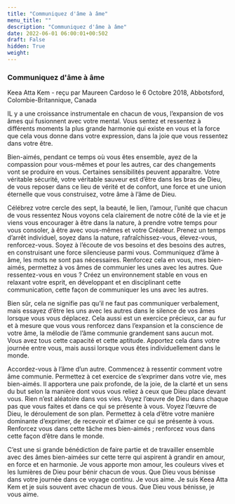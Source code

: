 ```yaml
---
title: "Communiquez d'âme à âme"
menu_title: ""
description: "Communiquez d'âme à âme"
date: 2022-06-01 06:00:01+00:502
draft: False
hidden: True
weight:
---
```

### Communiquez d'âme à âme

Keea Atta Kem - reçu par Maureen Cardoso le 6 Octobre 2018, Abbotsford, Colombie-Britannique, Canada

IL y a une croissance instrumentale en chacun de vous, l’expansion de vos âmes qui fusionnent avec votre mental. Vous sentez et ressentez à différents moments la plus grande harmonie qui existe en vous et la force que cela vous donne dans votre expression, dans la joie que vous ressentez dans votre être.

Bien-aimés, pendant ce temps où vous êtes ensemble, ayez de la compassion pour vous-mêmes et pour les autres, car des changements vont se produire en vous. Certaines sensibilités peuvent apparaître. Votre véritable sécurité, votre véritable sauveur est d’être dans les bras de Dieu, de vous reposer dans ce lieu de vérité et de confort, une force et une union éternelle que vous construisez, votre âme à l’âme de Dieu.

Célébrez votre cercle des sept, la beauté, le lien, l’amour, l’unité que chacun de vous ressentez Nous voyons cela clairement de notre côté de la vie et je viens vous encourager à être dans la nature, à prendre votre temps pour vous consoler, à être avec vous-mêmes et votre Créateur. Prenez un temps d’arrêt individuel, soyez dans la nature, rafraîchissez-vous, élevez-vous, renforcez-vous. Soyez à l’écoute de vos besoins et des besoins des autres, en construisant une force silencieuse parmi vous. Communiquez d’âme à âme, les mots ne sont pas nécessaires. Renforcez cela en vous, mes bien-aimés, permettez à vos âmes de communier les unes avec les autres. Que ressentez-vous en vous ? Créez un environnement stable en vous en relaxant votre esprit, en développant et en disciplinant cette communication, cette façon de communiquer les uns avec les autres.

Bien sûr, cela ne signifie pas qu’il ne faut pas communiquer verbalement, mais essayez d’être les uns avec les autres dans le silence de vos âmes lorsque vous vous déplacez. Cela aussi est un exercice précieux, car au fur et à mesure que vous vous renforcez dans l’expansion et la conscience de votre âme, la mélodie de l’âme communie grandement sans aucun mot. Vous avez tous cette capacité et cette aptitude. Apportez cela dans votre journée entre vous, mais aussi lorsque vous êtes individuellement dans le monde.

Accordez-vous à l’âme d’un autre. Commencez à ressentir comment votre âme communie. Permettez à cet exercice de s’exprimer dans votre vie, mes bien-aimés. Il apportera une paix profonde, de la joie, de la clarté et un sens du but selon la manière dont vous vous reliez à ceux que Dieu place devant vous. Rien n’est aléatoire dans vos vies. Voyez l’œuvre de Dieu dans chaque pas que vous faites et dans ce qui se présente à vous. Voyez l’œuvre de Dieu, le déroulement de son plan. Permettez à cela d’être votre manière dominante d’exprimer, de recevoir et d’aimer ce qui se présente à vous. Renforcez vous dans cette tâche mes bien-aimés ; renforcez vous dans cette façon d’être dans le monde.

C’est une si grande bénédiction de faire partie et de travailler ensemble avec des âmes bien-aimées sur cette terre qui aspirent à grandir en amour, en force et en harmonie. Je vous apporte mon amour, les couleurs vives et les lumières de Dieu pour bénir chacun de vous. Que Dieu vous bénisse dans votre journée dans ce voyage continu. Je vous aime. Je suis Keea Atta Kem et je suis souvent avec chacun de vous. Que Dieu vous bénisse, je vous aime.



